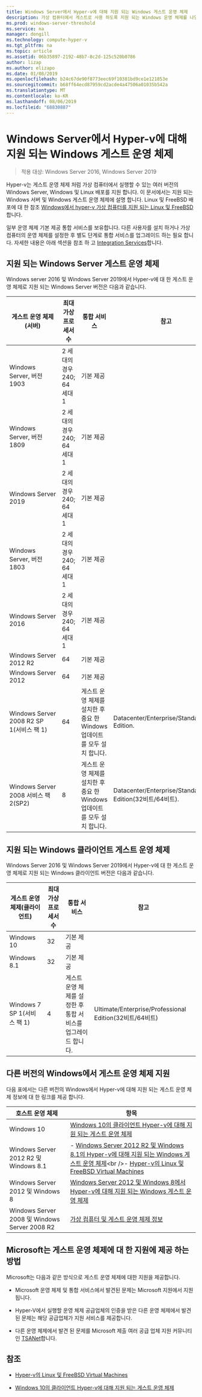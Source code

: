 ```yaml
---
title: Windows Server에서 Hyper-v에 대해 지원 되는 Windows 게스트 운영 체제
description: 가상 컴퓨터에서 게스트로 사용 하도록 지원 되는 Windows 운영 체제를 나열 합니다. 또한 이전 버전의 Hyper-v에 대 한 유사한 문서에 대 한 링크도 제공 합니다.
ms.prod: windows-server-threshold
ms.service: na
manager: dongill
ms.technology: compute-hyper-v
ms.tgt_pltfrm: na
ms.topic: article
ms.assetid: 06b35897-2192-48b7-8c2d-125c520b0786
author: lizap
ms.author: elizapo
ms.date: 01/08/2019
ms.openlocfilehash: b24c67de90f8773eec69f10381bd9ce1e121853e
ms.sourcegitcommit: b68ff64ecd87959cd2acde4a47506a01035b542a
ms.translationtype: MT
ms.contentlocale: ko-KR
ms.lasthandoff: 08/06/2019
ms.locfileid: "68830887"
---
```

# <a name="supported-windows-guest-operating-systems-for-hyper-v-on-windows-server"></a>Windows Server에서 Hyper-v에 대해 지원 되는 Windows 게스트 운영 체제

>적용 대상: Windows Server 2016, Windows Server 2019

Hyper-v는 게스트 운영 체제 처럼 가상 컴퓨터에서 실행할 수 있는 여러 버전의 Windows Server, Windows 및 Linux 배포를 지원 합니다. 이 문서에서는 지원 되는 Windows 서버 및 Windows 게스트 운영 체제에 설명 합니다. Linux 및 FreeBSD 배포에 대 한 참조 [Windows에서 hyper-v 가상 컴퓨터를 지원 되는 Linux 및 FreeBSD](Supported-Linux-and-FreeBSD-virtual-machines-for-Hyper-V-on-Windows.md)합니다.  
    
일부 운영 체제 기본 제공 통합 서비스를 보유합니다. 다른 사용자를 설치 하거나 가상 컴퓨터의 운영 체제를 설정한 후 별도 단계로 통합 서비스를 업그레이드 하는 필요 합니다. 자세한 내용은 아래 섹션을 참조 하 고  [Integration Services](https://docs.microsoft.com/virtualization/hyper-v-on-windows/reference/integration-services)합니다.  
  
## <a name="supported-windows-server-guest-operating-systems"></a>지원 되는 Windows Server 게스트 운영 체제  

Windows server 2016 및 Windows Server 2019에서 Hyper-v에 대 한 게스트 운영 체제로 지원 되는 Windows Server 버전은 다음과 같습니다. 
  
|게스트 운영 체제(서버)|최대 가상 프로세서 수|통합 서비스|참고|  
|-------------------------------------|----------------------------------------|------------------------|---------|  
|Windows Server, 버전 1903 |2 세대의 경우 240;<br>64 세대 1|기본 제공||
|Windows Server, 버전 1809 |2 세대의 경우 240;<br>64 세대 1|기본 제공|| 
|Windows Server 2019 |2 세대의 경우 240;<br>64 세대 1|기본 제공||
|Windows Server, 버전 1803 |2 세대의 경우 240;<br>64 세대 1|기본 제공|| 
|Windows Server 2016 |2 세대의 경우 240;<br>64 세대 1|기본 제공|| 
|Windows Server 2012 R2 |64|기본 제공||  
|Windows Server 2012 |64|기본 제공||  
|Windows Server 2008 R2 SP 1(서비스 팩 1)|64|게스트 운영 체제를 설치한 후 중요 한 Windows 업데이트를 모두 설치 합니다.|Datacenter/Enterprise/Standard/Web Edition.|
|Windows Server 2008 서비스 팩 2(SP2)|8|게스트 운영 체제를 설치한 후 중요 한 Windows 업데이트를 모두 설치 합니다.|Datacenter/Enterprise/Standard/Web Edition(32비트/64비트).|  
  
## <a name="supported-windows-client-guest-operating-systems"></a>지원 되는 Windows 클라이언트 게스트 운영 체제  

Windows Server 2016 및 Windows Server 2019에서 Hyper-v에 대 한 게스트 운영 체제로 지원 되는 Windows 클라이언트 버전은 다음과 같습니다.
  
|게스트 운영 체제(클라이언트)|최대 가상 프로세서 수|통합 서비스|참고|  
|-------------------------------------|----------------------------------------|------------------------|---------|  
|Windows 10|32|기본 제공||  
|Windows 8.1|32|기본 제공||  
|Windows 7 SP 1(서비스 팩 1)|4|게스트 운영 체제를 설정한 후 통합 서비스를 업그레이드 합니다.|Ultimate/Enterprise/Professional Edition(32비트/64비트)|  
  
## <a name="guest-operating-system-support-on-other-versions-of-windows"></a>다른 버전의 Windows에서 게스트 운영 체제 지원  

다음 표에서는 다른 버전의 Windows에서 Hyper-v에 대해 지원 되는 게스트 운영 체제 정보에 대 한 링크를 제공 합니다.  
  
|호스트 운영 체제|항목|  
|-------------------------|---------|  
|Windows 10|[Windows 10의 클라이언트 Hyper-v에 대해 지원 되는 게스트 운영 체제](https://docs.microsoft.com/virtualization/hyper-v-on-windows/about/supported-guest-os)|  
|Windows Server 2012 R2 및 Windows 8.1|-   [Windows Server 2012 R2 및 Windows 8.1의 Hyper-v에 대해 지원 되는 Windows 게스트 운영 체제](https://docs.microsoft.com/previous-versions/windows/it-pro/windows-server-2012-R2-and-2012/dn792027(v=ws.11))<br />-   [Hyper-v의 Linux 및 FreeBSD Virtual Machines](Supported-Linux-and-FreeBSD-virtual-machines-for-Hyper-V-on-Windows.md)|  
|Windows Server 2012 및 Windows 8|[Windows Server 2012 및 Windows 8에서 Hyper-v에 대해 지원 되는 Windows 게스트 운영 체제](https://docs.microsoft.com/previous-versions/windows/it-pro/windows-server-2012-R2-and-2012/dn792028(v=ws.11))|  
|Windows Server 2008 및 Windows Server 2008 R2|[가상 컴퓨터 및 게스트 운영 체제 정보](https://docs.microsoft.com/previous-versions/windows/it-pro/windows-server-2008-R2-and-2008/cc794868(v=ws.10))|  
  
## <a name="how-microsoft-provides-support-for-guest-operating-systems"></a>Microsoft는 게스트 운영 체제에 대 한 지원에 제공 하는 방법  

Microsoft는 다음과 같은 방식으로 게스트 운영 체제에 대한 지원을 제공합니다.  
  
-   Microsoft 운영 체제 및 통합 서비스에서 발견된 문제는 Microsoft 지원에서 지원됩니다.  
  
-   Hyper-V에서 실행할 운영 체제 공급업체의 인증을 받은 다른 운영 체제에서 발견된 문제는 해당 공급업체가 지원 서비스를 제공합니다.  
  
-   다른 운영 체제에서 발견 된 문제를 Microsoft 제출 여러 공급 업체 지원 커뮤니티인 [TSANet](https://www.tsanet.org/)합니다.  
  
## <a name="see-also"></a>참조  
  
-   [Hyper-v의 Linux 및 FreeBSD Virtual Machines](Supported-Linux-and-FreeBSD-virtual-machines-for-Hyper-V-on-Windows.md)  
  
-   [Windows 10의 클라이언트 Hyper-v에 대해 지원 되는 게스트 운영 체제](https://docs.microsoft.com/virtualization/hyper-v-on-windows/about/supported-guest-os)  
  



